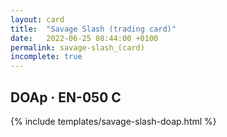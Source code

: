 ```yaml
---
layout: card
title:  "Savage Slash (trading card)"
date:   2022-06-25 08:44:00 +0100
permalink: savage-slash_(card)
incomplete: true
---
```


## DOAp &middot; EN-050 C

{% include templates/savage-slash-doap.html %}